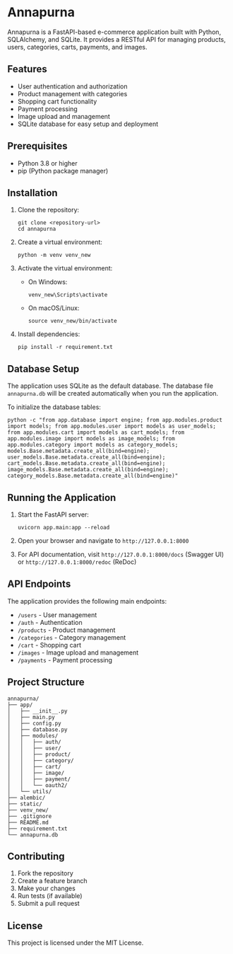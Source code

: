 # Annapurna

Annapurna is a FastAPI-based e-commerce application built with Python, SQLAlchemy, and SQLite. It provides a RESTful API for managing products, users, categories, carts, payments, and images.

## Features

- User authentication and authorization
- Product management with categories
- Shopping cart functionality
- Payment processing
- Image upload and management
- SQLite database for easy setup and deployment

## Prerequisites

- Python 3.8 or higher
- pip (Python package manager)

## Installation

1. Clone the repository:
   ```
   git clone <repository-url>
   cd annapurna
   ```

2. Create a virtual environment:
   ```
   python -m venv venv_new
   ```

3. Activate the virtual environment:
   - On Windows:
     ```
     venv_new\Scripts\activate
     ```
   - On macOS/Linux:
     ```
     source venv_new/bin/activate
     ```

4. Install dependencies:
   ```
   pip install -r requirement.txt
   ```

## Database Setup

The application uses SQLite as the default database. The database file `annapurna.db` will be created automatically when you run the application.

To initialize the database tables:
```
python -c "from app.database import engine; from app.modules.product import models; from app.modules.user import models as user_models; from app.modules.cart import models as cart_models; from app.modules.image import models as image_models; from app.modules.category import models as category_models; models.Base.metadata.create_all(bind=engine); user_models.Base.metadata.create_all(bind=engine); cart_models.Base.metadata.create_all(bind=engine); image_models.Base.metadata.create_all(bind=engine); category_models.Base.metadata.create_all(bind=engine)"
```

## Running the Application

1. Start the FastAPI server:
   ```
   uvicorn app.main:app --reload
   ```

2. Open your browser and navigate to `http://127.0.0.1:8000`

3. For API documentation, visit `http://127.0.0.1:8000/docs` (Swagger UI) or `http://127.0.0.1:8000/redoc` (ReDoc)

## API Endpoints

The application provides the following main endpoints:

- `/users` - User management
- `/auth` - Authentication
- `/products` - Product management
- `/categories` - Category management
- `/cart` - Shopping cart
- `/images` - Image upload and management
- `/payments` - Payment processing

## Project Structure

```
annapurna/
├── app/
│   ├── __init__.py
│   ├── main.py
│   ├── config.py
│   ├── database.py
│   ├── modules/
│   │   ├── auth/
│   │   ├── user/
│   │   ├── product/
│   │   ├── category/
│   │   ├── cart/
│   │   ├── image/
│   │   ├── payment/
│   │   └── oauth2/
│   └── utils/
├── alembic/
├── static/
├── venv_new/
├── .gitignore
├── README.md
├── requirement.txt
└── annapurna.db
```

## Contributing

1. Fork the repository
2. Create a feature branch
3. Make your changes
4. Run tests (if available)
5. Submit a pull request

## License

This project is licensed under the MIT License.
